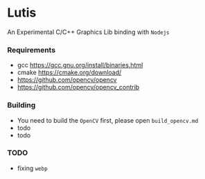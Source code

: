 # Lutis

An Experimental C/C++ Graphics Lib binding with `Nodejs`

### Requirements
- gcc https://gcc.gnu.org/install/binaries.html
- cmake https://cmake.org/download/
- https://github.com/opencv/opencv
- https://github.com/opencv/opencv_contrib

### Building

- You need to build the `OpenCV` first, please open `build_opencv.md`
- todo
- todo

### TODO
- fixing `webp`